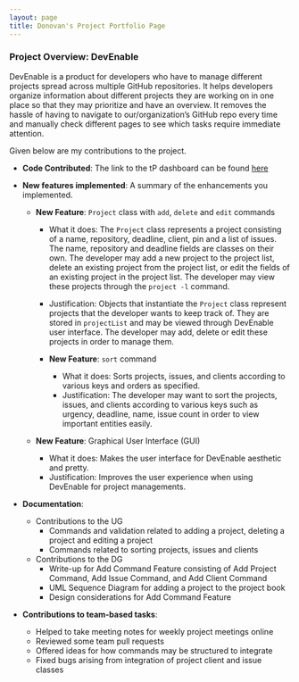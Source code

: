 ```yaml
---
layout: page
title: Donovan's Project Portfolio Page
---
```


### Project Overview: DevEnable
DevEnable is a product for developers who have to manage different projects spread across multiple GitHub
repositories. It helps developers organize information about different projects they are working on in one place so
that they may prioritize and have an overview. It removes the hassle of having to navigate to our/organization’s
GitHub repo every time and manually check different pages to see which tasks require immediate attention.

Given below are my contributions to the project.

* **Code Contributed**: The link to the tP dashboard can be found [here](https://nus-cs2103-ay2223s1.github.io/tp-dashboard/?search=Donovan9617&breakdown=true&sort=groupTitle&sortWithin=title&since=2022-09-16&timeframe=commit&mergegroup=&groupSelect=groupByRepos&checkedFileTypes=docs~functional-code~test-code~other)

* **New features implemented**: A summary of the enhancements you implemented.
    * **New Feature**: `Project` class with `add`, `delete` and `edit` commands
        * What it does: The `Project` class represents a project consisting of a name, repository, deadline, client, pin
          and a list of issues. The name, repository and deadline fields are classes on their own. The developer may add
          a new project to the project list, delete an existing project from the project list, or edit the fields of an 
          existing project in the project list. The developer may view these projects through the `project -l` command.
        * Justification: Objects that instantiate the `Project` class represent projects that the developer wants to 
          keep track of. They are stored in `projectList` and may be viewed through DevEnable user interface. The 
          developer may add, delete or edit these projects in order to manage them.

        * **New Feature**: `sort` command
          * What it does: Sorts projects, issues, and clients according to various keys and orders as specified.
          * Justification: The developer may want to sort the projects, issues, and clients according to various keys such 
            as urgency, deadline, name, issue count in order to view important entities easily.
      
    * **New Feature**: Graphical User Interface (GUI)
        * What it does: Makes the user interface for DevEnable aesthetic and pretty.
        * Justification: Improves the user experience when using DevEnable for project managements.

* **Documentation**:
    * Contributions to the UG
        * Commands and validation related to adding a project, deleting a project and editing a project
        * Commands related to sorting projects, issues and clients
    * Contributions to the DG
        * Write-up for Add Command Feature consisting of Add Project Command, Add Issue Command, and Add Client Command
        * UML Sequence Diagram for adding a project to the project book
        * Design considerations for Add Command Feature

* **Contributions to team-based tasks**:
    * Helped to take meeting notes for weekly project meetings online
    * Reviewed some team pull requests
    * Offered ideas for how commands may be structured to integrate
    * Fixed bugs arising from integration of project client and issue classes
